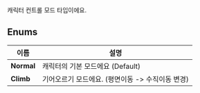 
캐릭터 컨트롤 모드 타입이에요. 
## **Enums**

 **이름** | **설명** |
 --- | --- |
**Normal** |캐릭터의 기본 모드에요 (Default) |
**Climb** |기어오르기 모드에요. (평면이동 -> 수직이동 변경) |

